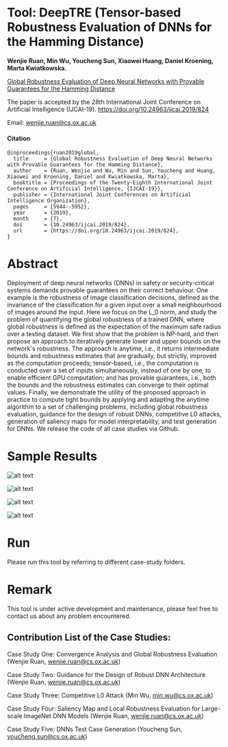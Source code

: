 # Tool: DeepTRE (Tensor-based Robustness Evaluation of DNNs for the Hamming Distance)

__Wenjie Ruan, Min Wu, Youcheng Sun, Xiaowei Huang, Daniel Kroening, Marta Kwiatkowska.__

[Global Robustness Evaluation of Deep Neural Networks with Provable Guarantees for the Hamming Distance](https://doi.org/10.24963/ijcai.2019/824)

The paper is accepted by the 28th International Joint Conference on Artificial Intelligence (IJCAI-19).
https://doi.org/10.24963/ijcai.2019/824

Email: wenjie.ruan@cs.ox.ac.uk



#### Citation
```
@inproceedings{ruan2019global,
  title     = {Global Robustness Evaluation of Deep Neural Networks with Provable Guarantees for the Hamming Distance},
  author    = {Ruan, Wenjie and Wu, Min and Sun, Youcheng and Huang, Xiaowei and Kroening, Daniel and Kwiatkowska, Marta},
  booktitle = {Proceedings of the Twenty-Eighth International Joint Conference on Artificial Intelligence, {IJCAI-19}},
  publisher = {International Joint Conferences on Artificial Intelligence Organization},            
  pages     = {5944--5952},
  year      = {2019},
  month     = {7},
  doi       = {10.24963/ijcai.2019/824},
  url       = {https://doi.org/10.24963/ijcai.2019/824},
}
```

# Abstract
Deployment of deep neural networks (DNNs) in safety or security-critical systems demands provable guarantees on their correct behaviour. One example is the robustness of image classification decisions, defined as the invariance of the classification for a given input over a small neighbourhood of images around the input. Here we focus on the L_0 norm, and study the problem of quantifying the global robustness of a trained DNN, where global robustness is defined as the expectation of the maximum safe radius over a testing dataset. We first show that the problem is NP-hard, and then propose an approach to iteratively generate lower and upper bounds on the network's robustness. The approach is anytime, i.e., it returns intermediate bounds and robustness estimates that are gradually, but strictly, improved as the computation proceeds; tensor-based, i.e., the computation is conducted over a set of inputs simultaneously, instead of one by one, to enable efficient GPU computation; and has provable guarantees, i.e., both the bounds and the robustness estimates can converge to their optimal values. Finally, we demonstrate the utility of the proposed approach in practice to compute tight bounds by applying and adapting the anytime algorithm to a set of challenging problems, including global robustness evaluation, guidance for the design of robust DNNs, competitive L0 attacks, generation of saliency maps for model interpretability, and test generation for DNNs. We release the code of all case studies via Github.


# Sample Results

![alt text](Documents/Capture1.PNG)

![alt text](Documents/Capture4.PNG)

![alt text](Documents/Capture6.PNG)

![alt text](Documents/Capture7.PNG)


# Run
Please run this tool by referring to different case-study folders.


# Remark
This tool is under active development and maintenance, please feel free to contact us about any problem encountered. 

## Contribution List of the Case Studies:

Case Study One: Convergence Analysis and Global Robustness Evaluation (Wenjie Ruan, wenjie.ruan@cs.ox.ac.uk)

Case Study Two: Guidance for the Design of Robust DNN Architecture (Wenjie Ruan, wenjie.ruan@cs.ox.ac.uk)

Case Study Three: Competitive L0 Attack (Min Wu, min.wu@cs.ox.ac.uk)

Case Study Four: Saliency Map and Local Robustness Evaluation for Large-scale ImageNet DNN Models (Wenjie Ruan, wenjie.ruan@cs.ox.ac.uk)

Case Study Five: DNNs Test Case Generation (Youcheng Sun, youcheng.sun@cs.ox.ac.uk)
 

